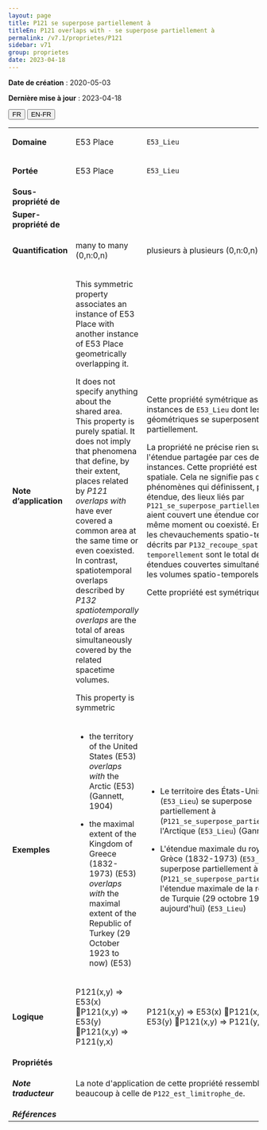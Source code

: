 ```yaml
---
layout: page
title: P121 se superpose partiellement à
titleEn: P121 overlaps with - se superpose partiellement à
permalink: /v7.1/proprietes/P121
sidebar: v71
group: proprietes
date: 2023-04-18
---
```


**Date de création** : 2020-05-03

**Dernière mise à jour** : 2023-04-18

<div class="lang-buttons">
  <button id="fr" class="activate">FR</button>
  <button id="en-fr">EN-FR</button>
</div>

<table>
<tbody>
<tr>
<td><strong>Domaine</strong></td>
<td class="en">
<p>E53 Place</p>
</td>
<td>
<p><code class="language-plaintext highlighter-rouge">E53_Lieu</code></p>
</td>
</tr>
<tr>
<td><strong>Portée</strong></td>
<td class="en">
<p>E53 Place</p>
</td>
<td>
<p><code class="language-plaintext highlighter-rouge">E53_Lieu</code></p>
</td>
</tr>
<tr>
<td><strong>Sous-propriété de</strong></td>
<td class="en">
</td>
<td>
</td>
</tr>
<tr>
<td><strong>Super-propriété de</strong></td>
<td class="en">
</td>
<td>
</td>
</tr>
<tr>
<td><strong>Quantification</strong></td>
<td class="en">
<p>many to many (0,n:0,n)</p>
</td>
<td>
<p>plusieurs à plusieurs (0,n:0,n)</p>
</td>
</tr>
<tr>
<td><strong>Note d’application</strong></td>
<td class="en">
<p>This symmetric property associates an instance of E53 Place with another instance of E53 Place geometrically overlapping it.</p>
<p>It does not specify anything about the shared area. This property is purely spatial. It does not imply that phenomena that define, by their extent, places related by <em>P121 overlaps with</em> have ever covered a common area at the same time or even coexisted. In contrast, spatiotemporal overlaps described by <em>P132 spatiotemporally overlaps</em> are the total of areas simultaneously covered by the related spacetime volumes.</p>
<p>This property is symmetric</p>
</td>
<td>
<p>Cette propriété symétrique associe deux instances de <code class="language-plaintext highlighter-rouge">E53_Lieu</code> dont les étendues géométriques se superposent partiellement.</p>
<p>La propriété ne précise rien sur l'étendue partagée par ces deux instances. Cette propriété est purement spatiale. Cela ne signifie pas que des phénomènes qui définissent, par leur étendue, des lieux liés par <code class="language-plaintext highlighter-rouge">P121_se_superpose_partiellement_à</code> aient couvert une étendue commune au même moment ou coexisté. En revanche, les chevauchements spatio-temporels décrits par <code class="language-plaintext highlighter-rouge">P132_recoupe_spatio-temporellement</code> sont le total des étendues couvertes simultanément par les volumes spatio-temporels associés.</p>
<p>Cette propriété est symétrique.  </p>
</td>
</tr>
<tr>
<td><strong>Exemples</strong></td>
<td class="en">
<ul>
<li><p>the territory of the United States (E53) <em>overlaps with</em> the Arctic (E53) (Gannett, 1904) </p>
</li>
<li><p>the maximal extent of the Kingdom of Greece (1832-1973) (E53) <em>overlaps with</em> the maximal extent of the Republic of Turkey (29 October 1923 to now) (E53)</p>
</li>
</ul>
</td>
<td>
<ul>
<li><p>Le territoire des États-Unis (<code class="language-plaintext highlighter-rouge">E53_Lieu</code>) se superpose partiellement à (<code class="language-plaintext highlighter-rouge">P121_se_superpose_partiellement_à</code>) l'Arctique (<code class="language-plaintext highlighter-rouge">E53_Lieu</code>) (Gannett, 1904)</p>
</li>
<li><p>L'étendue maximale du royaume de Grèce (1832-1973) (<code class="language-plaintext highlighter-rouge">E53_Lieu</code>) se superpose partiellement à (<code class="language-plaintext highlighter-rouge">P121_se_superpose_partiellement_à</code>) l'étendue maximale de la république de Turquie (29 octobre 1923 à aujourd'hui) (<code class="language-plaintext highlighter-rouge">E53_Lieu</code>)</p>
</li>
</ul>
</td>
</tr>
<tr>
<td><strong>Logique</strong></td>
<td class="en">
<p>P121(x,y) ⇒ E53(x) P121(x,y) ⇒ E53(y) P121(x,y) ⇒ P121(y,x) </p>
</td>
<td>
<p>P121(x,y) ⇒ E53(x) P121(x,y) ⇒ E53(y) P121(x,y) ⇒ P121(y,x) </p>
</td>
</tr>
<tr>
<td><strong>Propriétés</strong></td>
<td class="en">
</td>
<td>
</td>
</tr>
<tr>
<td><strong><em>Note traducteur</em></strong></td>
<td colspan="2">
<p>La note d'application de cette propriété ressemble beaucoup à celle de <code class="language-plaintext highlighter-rouge">P122_est_limitrophe_de</code>.</p>
</td>
</tr>
<tr>
<td><strong><em>Références</em></strong></td>
<td colspan="2">
<p><em></em></p>
</td>
</tr>
</tbody>
</table>

				